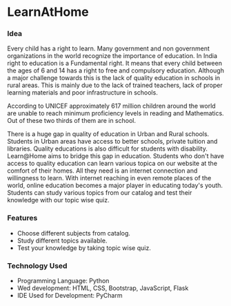 # LearnAtHome

### Idea

Every child has a right to learn. Many government and non government organizations in the world recognize the importance of education. In India right to education is a Fundamental right. It means that every child between the ages of 6 and 14 has a right to free and compulsory education. Although a major challenge towards this is the lack of quality education in schools in rural areas. This is mainly due to the lack of trained teachers, lack of proper learning materials and poor infrastructure in schools.

According to UNICEF approximately 617 million children around the world are unable to reach minimum proficiency levels in reading and Mathematics. Out of these two thirds of them are in school.

There is a huge gap in quality of education in Urban and Rural schools. Students in Urban areas have access to better schools, private tuition and libraries. Quality educations is also difficult for students with disability. Learn@Home aims to bridge this gap in education. Students who don't have access to quality education can learn various topica on our website at the comfort of their homes. All they need is an internet connection and willingness to learn. With internet reaching in even remote places of the world, online education becomes a major player in educating today's youth. Students can study various topics from our catalog and test their knowledge with our topic wise quiz.

### Features

- Choose different subjects from catalog.
- Study different topics available.
- Test your knowledge by taking topic wise quiz.

### Technology Used

- Programming Language: Python
- Wed development: HTML, CSS, Bootstrap, JavaScript, Flask
- IDE Used for Development: PyCharm 
